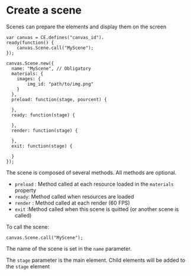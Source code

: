 # Create a scene

Scenes can prepare the elements and display them on the screen

    var canvas = CE.defines("canvas_id").
	ready(function() {
		canvas.Scene.call("MyScene");
	});
			
    canvas.Scene.new({
	  name: "MyScene", // Obligatory
	  materials: {
		images: {
			img_id: "path/to/img.png"
		}
	  },
	  preload: function(stage, pourcent) {
	
	  },
	  ready: function(stage) {
		
	  },
	  render: function(stage) {
		
	  },
	  exit: function(stage) {
	
	  }
    });

The scene is composed of several methods. All methods are optional.

* `preload` : Method called at each resource loaded  in the `materials` property
* `ready`: Method called when resources are loaded
* `render` : Method called at each render (60 FPS)
* `exit` :Method called when this scene is quitted (or another scene is called)

To call the scene:

    canvas.Scene.call("MyScene");

The name of the scene is set in the `name` parameter.

The `stage` parameter is the main element. Child elements will be added to the `stage` element